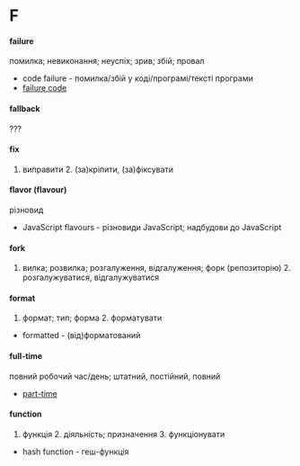 # F

#### failure
помилка; невиконання; неуспіх; зрив; збій; провал
  - code failure - помилка/збій у коді/програмі/тексті програми
  - [failure code](./C.md#code)

#### fallback
???

#### fix
1. виправити 2. (за)кріпити, (за)фіксувати

#### flavor (flavour)
різновид
  - JavaScript flavours - різновиди JavaScript; надбудови до JavaScript

#### fork
1. вилка; розвилка; розгалуження, відгалуження; форк (репозиторію) 2. розгалужуватися, відгалужуватися

#### format
1. формат; тип; форма 2. форматувати
  - formatted - (від)форматований

#### full-time
повний робочий час/день; штатний, постійний, повний 
  - [part-time](./P.md#part-time)

#### function
1. функція 2. діяльність; призначення 3. функціонувати
  - hash function - геш-функція
